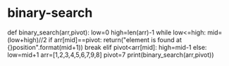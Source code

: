 # binary-search
def binary_search(arr,pivot):
  low=0
  high=len(arr)-1
  while low<=high:
    mid=(low+high)//2
    if arr[mid]==pivot:
      return("element is found at {}position".format(mid+1))
      break
    elif pivot<arr[mid]:
      high=mid-1
    else:
      low=mid+1
arr=[1,2,3,4,5,6,7,9,8]
pivot=7
print(binary_search(arr,pivot))
